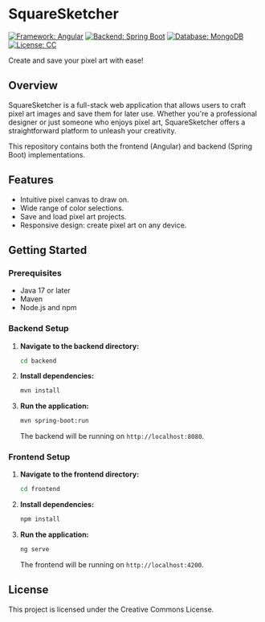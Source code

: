 # SquareSketcher

[![Framework: Angular](https://img.shields.io/badge/Framework-Angular-red)](https://angular.io/)
[![Backend: Spring Boot](https://img.shields.io/badge/Backend-Spring_Boot-green)](https://spring.io/projects/spring-boot)
[![Database: MongoDB](https://img.shields.io/badge/Database-MongoDB-green)](https://www.mongodb.com/)
[![License: CC](https://img.shields.io/badge/License-Creative_Commons-blue)](LINK_TO_YOUR_LICENSE_PAGE)

Create and save your pixel art with ease!

## Overview

SquareSketcher is a full-stack web application that allows users to craft pixel art images and save them for later use. Whether you're a professional designer or just someone who enjoys pixel art, SquareSketcher offers a straightforward platform to unleash your creativity.

This repository contains both the frontend (Angular) and backend (Spring Boot) implementations.

## Features

- Intuitive pixel canvas to draw on.
- Wide range of color selections.
- Save and load pixel art projects.
- Responsive design: create pixel art on any device.

## Getting Started

### Prerequisites

- Java 17 or later
- Maven
- Node.js and npm

### Backend Setup

1.  **Navigate to the backend directory:**
    ```bash
    cd backend
    ```
2.  **Install dependencies:**
    ```bash
    mvn install
    ```
3.  **Run the application:**
    ```bash
    mvn spring-boot:run
    ```
    The backend will be running on `http://localhost:8080`.

### Frontend Setup

1.  **Navigate to the frontend directory:**
    ```bash
    cd frontend
    ```
2.  **Install dependencies:**
    ```bash
    npm install
    ```
3.  **Run the application:**
    ```bash
    ng serve
    ```
    The frontend will be running on `http://localhost:4200`.

## License

This project is licensed under the Creative Commons License.
